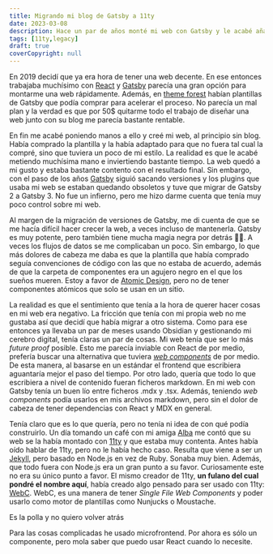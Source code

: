 ```yaml
---
title: Migrando mi blog de Gatsby a 11ty
date: 2023-03-08
description: Hace un par de años monté mi web con Gatsby y le acabé añadiendo un blog. Déjame contarte cómo y por qué acabé migrándolo a 11ty.
tags: [11ty,legacy]
draft: true
coverCopyright: null
---
```


En 2019 decidí que ya era hora de tener una web decente. En ese entonces trabajaba muchísimo con [React]() y [Gatsby]() parecía una gran opción para montarme una web rápidamente. Además, en [theme forest]() habían plantillas de Gatsby que podía comprar para acelerar el proceso. No parecía un mal plan y la verdad es que por 50$ quitarme todo el trabajo de diseñar una web junto con su blog me parecía bastante rentable. 

En fin me acabé poniendo manos a ello y creé mi web, al principio sin blog. Había comprado la plantilla y la había adaptado para que no fuera tal cual la compré, sino que tuviera un poco de mi estilo. La realidad es que le acabé metiendo muchísima mano e inviertiendo bastante tiempo. La web quedó a mi gusto y estaba bastante contento con el resultado final. Sin embargo, con el paso de los años [Gatsby]() siguió sacando versiones y los plugins que usaba mi web se estaban quedando obsoletos y tuve que migrar de Gatsby 2 a Gatsby 3. No fue un infierno, pero me hizo darme cuenta que tenía muy poco control sobre mi web. 

Al margen de la migración de versiones de Gatsby, me di cuenta de que se me hacía difícil hacer crecer la web, a veces incluso de mantenerla. Gatsby es muy potente, pero también tiene mucha magia negra por detrás 🧙‍♂️. A veces los flujos de datos se me complicaban un poco. Sin embargo, lo que más dolores de cabeza me daba es que la plantilla que había comprado seguía convenciones de código con las que no estaba de acuerdo, además de que la carpeta de componentes era un agujero negro en el que los sueños mueren. Estoy a favor de [Atomic Design](), pero no de tener componentes atómicos que solo se usan en un sitio.

La realidad es que el sentimiento que tenía a la hora de querer hacer cosas en mi web era negativo. La fricción que tenía con mi propia web no me gustaba así que decidí que había migrar a otro sistema. Como para ese entonces ya llevaba un par de meses usando Obsidian y gestionando mi cerebro digital, tenía claras un par de cosas. Mi web tenía que ser lo más *future proof* posible. Esto me parecía inviable con React de por medio, prefería buscar una alternativa que tuviera [*web components*]() de por medio. De esta manera, al basarse en un estándar el frontend que escribiera aguantaría mejor el paso del tiempo. Por otro lado, quería que todo lo que escribiera a nivel de contenido fueran ficheros markdown. En mi web con Gatsby tenía un buen lío entre ficheros .mdx y .tsx. Además, teniendo *web components* podía usarlos en mis archivos markdown, pero sin el dolor de cabeza de tener dependencias con React y MDX en general.

Tenía claro que es lo que quería, pero no tenía ni idea de con qué podía construirlo. Un día tomando un café con mi amiga [Alba](https://www.albaherrerias.dev/) me contó que su web se la había montado con [11ty]() y que estaba muy contenta. Antes había oído hablar de 11ty, pero no le había hecho caso. Resulta que viene a ser un [Jekyll](), pero basado en Node.js en vez de Ruby. Sonaba muy bien. Además, que todo fuera con Node.js era un gran punto a su favor. Curiosamente este no era su único punto a favor. El mismo creador de 11ty, **un fulano del cual pondré el nombre aquí**, había creado algo pensado para ser usado con 11ty: [WebC](https://github.com/11ty/webc). WebC, es una manera de tener *Single File Web Components* y poder usarlo como motor de plantillas como Nunjucks o Moustache.

Es la polla y no quiero volver atrás

Para las cosas complicadas he usado microfrontend. Por ahora es sólo un componente, pero mola saber que puedo usar React cuando lo necesite.


